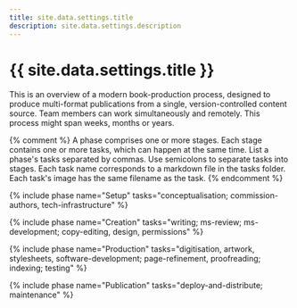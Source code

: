 ```yaml
---
title: site.data.settings.title
description: site.data.settings.description
---
```


# {{ site.data.settings.title }}

This is an overview of a modern book-production process, designed to produce multi-format publications from a single, version-controlled content source. Team members can work simultaneously and remotely. This process might span weeks, months or years.

{% comment %}
A phase comprises one or more stages. Each stage contains one or more tasks,
which can happen at the same time. List a phase's tasks separated by commas.
Use semicolons to separate tasks into stages.
Each task name corresponds to a markdown file in the tasks folder.
Each task's image has the same filename as the task.
{% endcomment %}

{% include phase
    name="Setup"
    tasks="conceptualisation; commission-authors, tech-infrastructure"
%}

{% include phase
    name="Creation"
    tasks="writing; ms-review; ms-development; copy-editing, design, permissions"
%}

{% include phase
    name="Production"
    tasks="digitisation, artwork, stylesheets, software-development; page-refinement, proofreading; indexing; testing"
%}

{% include phase
    name="Publication"
    tasks="deploy-and-distribute; maintenance"
%}
